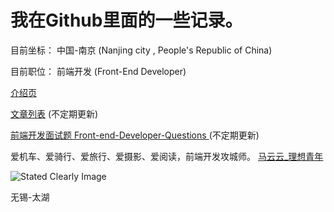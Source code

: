 # 我在Github里面的一些记录。

目前坐标： 中国-南京 \(Nanjing city , People's Republic of China\)

目前职位： 前端开发 \(Front-End Developer\)

[介绍页](http://markyun.github.io/My-blog/)

[文章列表](https://github.com/markyun/My-blog/issues) \(不定期更新\)

[前端开发面试题 Front-end-Developer-Questions ](https://github.com/markyun/My-blog/blob/master/Front-end-Developer-Questions) \(不定期更新\)

爱机车、爱骑行、爱旅行、爱摄影、爱阅读，前端开发攻城师。 [马云云\_理想青年](http://weibo.com/920802999)

![Stated Clearly Image](http://farm4.staticflickr.com/3757/9364862224_217bcf88a8_c.jpg)

无锡-太湖

